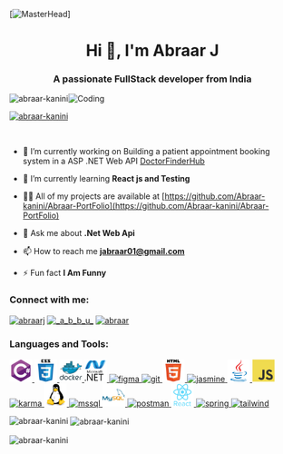[![MasterHead](https://miro.medium.com/v2/resize:fit:720/format:webp/1*yw0TnheAGN-LPneDaTlaxw.gif)]
<h1 align="center">Hi 👋, I'm Abraar J </h1>
<h3 align="center">A passionate FullStack developer from India</h3>
<img align="right" alt="Coding" width="400" src="https://cdn.dribbble.com/users/1162077/screenshots/3848914/media/320984a9ca58b3c73274c9259ecf6de8.gif"/>

<p align="left"> <img src="https://komarev.com/ghpvc/?username=abraar-kanini&label=Profile%20views&color=0e75b6&style=flat" alt="abraar-kanini" /> </p>

<p align="left"> <a href="https://github.com/ryo-ma/github-profile-trophy"><img src="https://github-profile-trophy.vercel.app/?username=abraar-kanini" alt="abraar-kanini" /></a> </p>

<p align="left"> <a href="https://twitter.com/" target="blank"><img src="https://img.shields.io/twitter/follow/?logo=twitter&style=for-the-badge" alt="" /></a> </p>

- 🔭 I’m currently working on Building a patient appointment booking system in a ASP .NET Web API [DoctorFinderHub](https://github.com/Abraar-kanini/DoctorPatientApi)

- 🌱 I’m currently learning **React js and Testing**

- 👨‍💻 All of my projects are available at [https://github.com/Abraar-kanini/Abraar-PortFolio](https://github.com/Abraar-kanini/Abraar-PortFolio)

- 💬 Ask me about **.Net Web Api**

- 📫 How to reach me **jabraar01@gmail.com**

- ⚡ Fun fact **I Am Funny**

<h3 align="left">Connect with me:</h3>
<p align="left">
<a href="https://linkedin.com/in/abraarj" target="blank"><img align="center" src="https://raw.githubusercontent.com/rahuldkjain/github-profile-readme-generator/master/src/images/icons/Social/linked-in-alt.svg" alt="abraarj" height="30" width="40" /></a>
<a href="https://instagram.com/_a_b_b_u_" target="blank"><img align="center" src="https://raw.githubusercontent.com/rahuldkjain/github-profile-readme-generator/master/src/images/icons/Social/instagram.svg" alt="_a_b_b_u_" height="30" width="40" /></a>
<a href="https://www.codechef.com/users/abraar" target="blank"><img align="center" src="https://cdn.jsdelivr.net/npm/simple-icons@3.1.0/icons/codechef.svg" alt="abraar" height="30" width="40" /></a>
</p>

<h3 align="left">Languages and Tools:</h3>
<p align="left"> <a href="https://www.w3schools.com/cs/" target="_blank" rel="noreferrer"> <img src="https://raw.githubusercontent.com/devicons/devicon/master/icons/csharp/csharp-original.svg" alt="csharp" width="40" height="40"/> </a> <a href="https://www.w3schools.com/css/" target="_blank" rel="noreferrer"> <img src="https://raw.githubusercontent.com/devicons/devicon/master/icons/css3/css3-original-wordmark.svg" alt="css3" width="40" height="40"/> </a> <a href="https://www.docker.com/" target="_blank" rel="noreferrer"> <img src="https://raw.githubusercontent.com/devicons/devicon/master/icons/docker/docker-original-wordmark.svg" alt="docker" width="40" height="40"/> </a> <a href="https://dotnet.microsoft.com/" target="_blank" rel="noreferrer"> <img src="https://raw.githubusercontent.com/devicons/devicon/master/icons/dot-net/dot-net-original-wordmark.svg" alt="dotnet" width="40" height="40"/> </a> <a href="https://www.figma.com/" target="_blank" rel="noreferrer"> <img src="https://www.vectorlogo.zone/logos/figma/figma-icon.svg" alt="figma" width="40" height="40"/> </a> <a href="https://git-scm.com/" target="_blank" rel="noreferrer"> <img src="https://www.vectorlogo.zone/logos/git-scm/git-scm-icon.svg" alt="git" width="40" height="40"/> </a> <a href="https://www.w3.org/html/" target="_blank" rel="noreferrer"> <img src="https://raw.githubusercontent.com/devicons/devicon/master/icons/html5/html5-original-wordmark.svg" alt="html5" width="40" height="40"/> </a> <a href="https://jasmine.github.io/" target="_blank" rel="noreferrer"> <img src="https://www.vectorlogo.zone/logos/jasmine/jasmine-icon.svg" alt="jasmine" width="40" height="40"/> </a> <a href="https://www.java.com" target="_blank" rel="noreferrer"> <img src="https://raw.githubusercontent.com/devicons/devicon/master/icons/java/java-original.svg" alt="java" width="40" height="40"/> </a> <a href="https://developer.mozilla.org/en-US/docs/Web/JavaScript" target="_blank" rel="noreferrer"> <img src="https://raw.githubusercontent.com/devicons/devicon/master/icons/javascript/javascript-original.svg" alt="javascript" width="40" height="40"/> </a> <a href="https://karma-runner.github.io/latest/index.html" target="_blank" rel="noreferrer"> <img src="https://raw.githubusercontent.com/detain/svg-logos/780f25886640cef088af994181646db2f6b1a3f8/svg/karma.svg" alt="karma" width="40" height="40"/> </a> <a href="https://www.linux.org/" target="_blank" rel="noreferrer"> <img src="https://raw.githubusercontent.com/devicons/devicon/master/icons/linux/linux-original.svg" alt="linux" width="40" height="40"/> </a> <a href="https://www.microsoft.com/en-us/sql-server" target="_blank" rel="noreferrer"> <img src="https://www.svgrepo.com/show/303229/microsoft-sql-server-logo.svg" alt="mssql" width="40" height="40"/> </a> <a href="https://www.mysql.com/" target="_blank" rel="noreferrer"> <img src="https://raw.githubusercontent.com/devicons/devicon/master/icons/mysql/mysql-original-wordmark.svg" alt="mysql" width="40" height="40"/> </a> <a href="https://postman.com" target="_blank" rel="noreferrer"> <img src="https://www.vectorlogo.zone/logos/getpostman/getpostman-icon.svg" alt="postman" width="40" height="40"/> </a> <a href="https://reactjs.org/" target="_blank" rel="noreferrer"> <img src="https://raw.githubusercontent.com/devicons/devicon/master/icons/react/react-original-wordmark.svg" alt="react" width="40" height="40"/> </a> <a href="https://spring.io/" target="_blank" rel="noreferrer"> <img src="https://www.vectorlogo.zone/logos/springio/springio-icon.svg" alt="spring" width="40" height="40"/> </a> <a href="https://tailwindcss.com/" target="_blank" rel="noreferrer"> <img src="https://www.vectorlogo.zone/logos/tailwindcss/tailwindcss-icon.svg" alt="tailwind" width="40" height="40"/> </a> </p>

<p><img align="left" src="https://github-readme-stats.vercel.app/api/top-langs?username=abraar-kanini&show_icons=true&locale=en&layout=compact" alt="abraar-kanini" /></p>

<p>&nbsp;<img align="center" src="https://github-readme-stats.vercel.app/api?username=abraar-kanini&show_icons=true&locale=en" alt="abraar-kanini" /></p>

<p><img align="center" src="https://github-readme-streak-stats.herokuapp.com/?user=abraar-kanini&" alt="abraar-kanini" /></p>
